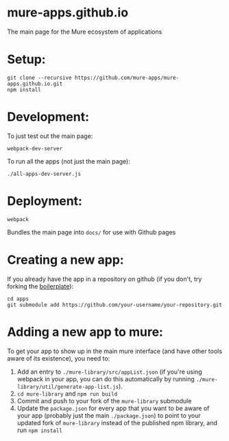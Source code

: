 # mure-apps.github.io

The main page for the Mure ecosystem of applications

Setup:
======
    git clone --recursive https://github.com/mure-apps/mure-apps.github.io.git
    npm install

Development:
============

To just test out the main page:

    webpack-dev-server

To run all the apps (not just the main page):

    ./all-apps-dev-server.js

Deployment:
===========
    webpack
Bundles the main page into `docs/` for use with Github pages

Creating a new app:
===================
If you already have the app in a repository on github (if you don't, try forking the [boilerplate](https://github.com/alex-r-bigelow/my-es6-boilerplate/tree/mure-boilerplate)):

    cd apps
    git submodule add https://github.com/your-username/your-repository.git

Adding a new app to mure:
=========================
To get your app to show up in the main mure interface (and have other tools aware of its existence), you need to:
1. Add an entry to `./mure-library/src/appList.json` (if you're using webpack in your app, you can do this automatically by running `./mure-library/util/generate-app-list.js`).
2. `cd mure-library` and `npm run build`
3. Commit and push to your fork of the `mure-library` submodule
4. Update the `package.json` for every app that you want to be aware of your app (probably just the main `./package.json`) to point to your updated fork of `mure-library` instead of the published npm library, and run `npm install`
